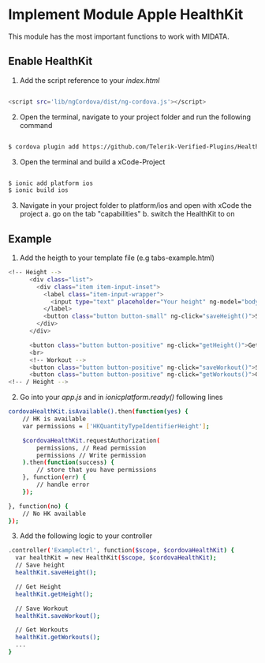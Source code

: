 # Implement Module Apple HealthKit
This module has the most important functions to work with MIDATA.

## Enable HealthKit

1. Add the script reference to your *index.html*


```sh

<script src='lib/ngCordova/dist/ng-cordova.js'></script>

```


2. Open the terminal, navigate to your project folder and run the following command

```sh

$ cordova plugin add https://github.com/Telerik-Verified-Plugins/HealthKit

```



3. Open the terminal and build a xCode-Project

```sh

$ ionic add platform ios
$ ionic build ios

```


3. Navigate in your project folder to platform/ios and open with xCode the project
  a. go on the tab "capabilities"
  b. switch the HealthKit to on

## Example

1. Add the heigth to your template file (e.g  tabs-example.html)

```sh
<!-- Height -->
      <div class="list">
        <div class="item item-input-inset">
          <label class="item-input-wrapper">
            <input type="text" placeholder="Your height" ng-model="body.height">
          </label>
          <button class="button button-small" ng-click="saveHeight()">Set height</button>
        </div>
      </div>

      <button class="button button-positive" ng-click="getHeight()">Get height</button>
      <br>
      <!-- Workout -->
      <button class="button button-positive" ng-click="saveWorkout()">Set a Workout</button>
      <button class="button button-positive" ng-click="getWorkouts()">Get workout data</button>
<!-- / Height -->
```

2. Go into your *app.js* and in *ionicplatform.ready()* following lines

```sh
cordovaHealthKit.isAvailable().then(function(yes) {
    // HK is available
    var permissions = ['HKQuantityTypeIdentifierHeight'];

    $cordovaHealthKit.requestAuthorization(
        permissions, // Read permission
        permissions // Write permission
    ).then(function(success) {
        // store that you have permissions
    }, function(err) {
        // handle error
    });

}, function(no) {
    // No HK available
});
```

3. Add the following logic to your controller

```sh
.controller('ExampleCtrl', function($scope, $cordovaHealthKit) {
  var healthKit = new HealthKit($scope, $cordovaHealthKit);
  // Save height
  healthKit.saveHeight();

  // Get Height
  healthKit.getHeight();

  // Save Workout
  healthKit.saveWorkout();

  // Get Workouts
  healthKit.getWorkouts();
  ...
}
```
